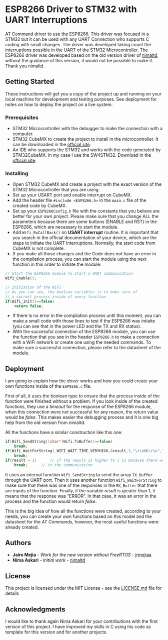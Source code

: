 # ESP8266 Driver to STM32 with UART Interruptions

AT Command driver to use the ESP8266. This driver was focused in a STM32 but it can be used with any UART Connection who supports C coding with small changes. The driver was developed taking count the interruptions possible in the UART of the STM32 Microcontroller. The ESP8266 driver was developed based on the old version driver of [nimaltd](https://github.com/nimaltd/ESP8266), without the guidance of this version, it would not be possible to make it. Thank you nimaltd.

## Getting Started

These instructions will get you a copy of the project up and running on your local machine for development and testing purposes. See deployment for notes on how to deploy the project on a live system.

### Prerequisites

* STM32 Microcontroller with the debugger to make the connection with a computer.
* STM32 CubeMX to create the project to install in the microcontroller. It can be downloaded in the [official site](https://www.st.com/en/development-tools/stm32cubemx.html).
* An IDE who supports the STM32 and works with the code generated by STM32CubeMX. In my case I use the SW4STM32. Download in the [official site](https://www.st.com/en/development-tools/sw4stm32.html).

### Installing

* Open STM32 CubeMX and create a project with the exact version of the STM32 Microcontroller that you are using. 
* Set up your USART port and enable interrupt on CubeMX.
* Add the header file `#include <ESP8266.h>` in the `main.c` file of the created code by CubeMX.
* Set up your `ESP8266Config.h` file with the constants that you believe are better for your own project. Please make sure that you change ALL the parameters because there are some buttons (ENABLE and RST) in the ESP8266, which are necessary to start the module. 
* Add `Wifi_RxCallBack()` on **USART interrupt** routine. It is important that you search in the official documentation of your device, which are the steps to initiate the UART Interruptions. Normally, the start code from CubeMX is not complete. 
* If you make all those changes and the Code does not have an error in the compilation process, you can start the module using the next function in this order to initiate the module:

```C
// Start the ESP8266 module to start a UART communication
Wifi_Enable();

// Initiation of the WiFi
// As you can see, the boolean variables is to make sure of 
// a correct process inside of every function
if(Wifi_Init()==false)    
	return false;
```
* If there is no error in the compilation process until this moment, you can make a small code with those lines to test if the ESP8266 was intiaite (you can see that in the power LED and the TX and RX status). 
* With the successful connection of the ESP8266 module, you can use the function that you see in the header `ESP8266.h` to make a connection with a WiFi network or create one using the needed commands. To make sure a successful connection, please refer to the datasheet of the module. 

## Deployment

I am going to explain how the driver works and how you could create your own functions inside of the `ESP9266.c` file.

First of all, it uses the boolean type to ensure that the process inside of the function were finished without a problem. If you look inside of the created functions, they use a *timeout* for the response of the ESP8266 module, when this connection were not successful for any reason, the return value would be *false*. This makes easier the debugging process and it is one big help from the old version from nimaltd. 

All the functions have a similar construction like this one: 
```C
if(Wifi_SendString((char*)Wifi.TxBuffer)==false)
	break;
if(Wifi_WaitForString(_WIFI_WAIT_TIME_VERYHIGH,&result,3,"\r\nOK\r\n","\r\nERROR\r\n")==false)
	break;
if(result > 1)		// If the result is higher to 1 is because there were an error
	break;		// in the communication
```
It uses an internal function `Wifi_SendString` to send the array `TX_Buffer` through the UART port. Then it uses another function `Wifi_WaitForString` to make sure that there was one of the responses in the `RX_Buffer` that there are inputs of the function. Finally, if the variable *result* is greater than 1, it means that the response was “ERROR”. In that case, it was an error in the process and the function would return *false*. 

This is the big idea of how all the functions were created, according to your needs, you can create your own functions based on this model and the datasheet for the *AT Commands*, however, the most useful functions were already created.

## Authors

* **Jairo Mejia** - *Work for the new version without FreeRTOS* - [jrmejiaa](https://github.com/jrmejiaa)
* **Nima Askari** - *Initial work* - [nimaltd](https://github.com/nimaltd)

## License

This project is licensed under the MIT License - see the [LICENSE.md](LICENSE) file for details

## Acknowledgments

I would like to thank again Nima Askari for your contributions with the first version of this project. I have improved my skills in C using his code as template for this version and for another projects. 
